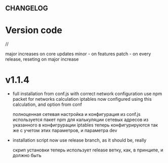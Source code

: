 
CHANGELOG
---------

Version code
============

<major>/<minor>/<patch>

major increases on core updates
minor - on features
patch - on every release, reseting on major increase


v1.1.4
======

+ full installation from conf.js with correct network configuration
  use npm<ip> packet for networks calculation
  iptables now configured using this calculation, and <dev> option from conf

  полноценная сетевая настройка и конфигурация из conf.js
  используется пакет npm<ip> для калькуляции сетевых адресов из указанного в конфигрурации
  iptables теперь конфигурируются так же с учетом этих параметров, и параметра dev

+ installation script now use release branch, as it should be, really

  скрип установки теперь использует release ветку, как, в принципе, и должно быть
